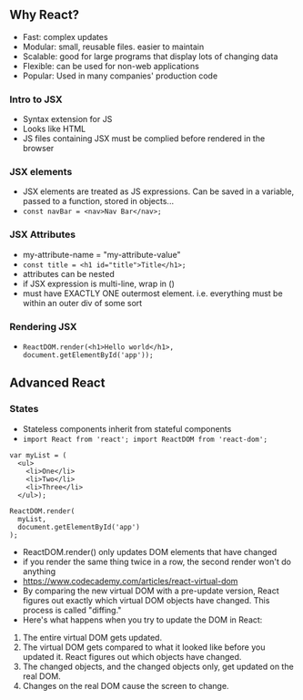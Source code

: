 ## Why React?
* Fast: complex updates
* Modular: small, reusable files. easier to maintain
* Scalable: good for large programs that display lots of changing data
* Flexible: can be used for non-web applications
* Popular: Used in many companies' production code

### Intro to JSX
* Syntax extension for JS
* Looks like HTML
* JS files containing JSX must be complied before rendered in the browser

### JSX elements
* JSX elements are treated as JS expressions. Can be saved in a variable, passed to a function, stored in objects...
* `const navBar = <nav>Nav Bar</nav>;`

### JSX Attributes
* my-attribute-name = "my-attribute-value"
* `const title = <h1 id="title">Title</h1>;`
* attributes can be nested
* if JSX expression is multi-line, wrap in ()
* must have EXACTLY ONE outermost element. i.e. everything must be within an outer div of some sort

### Rendering JSX
* `ReactDOM.render(<h1>Hello world</h1>, document.getElementById('app'));`




## Advanced React
### States
* Stateless components inherit from stateful components
* `import React from 'react'; import ReactDOM from 'react-dom';`
```
var myList = (
  <ul>
    <li>One</li>
  	<li>Two</li>
    <li>Three</li>
  </ul>);

ReactDOM.render(
  myList, 
  document.getElementById('app')
);
```

* ReactDOM.render() only updates DOM elements that have changed
* if you render the same thing twice in a row, the second render won't do anything
* https://www.codecademy.com/articles/react-virtual-dom
* By comparing the new virtual DOM with a pre-update version, React figures out exactly which virtual DOM objects have changed. This process is called "diffing."
* Here's what happens when you try to update the DOM in React:
1. The entire virtual DOM gets updated.
2. The virtual DOM gets compared to what it looked like before you updated it. React figures out which objects have changed.
3. The changed objects, and the changed objects only, get updated on the real DOM.
4. Changes on the real DOM cause the screen to change.

